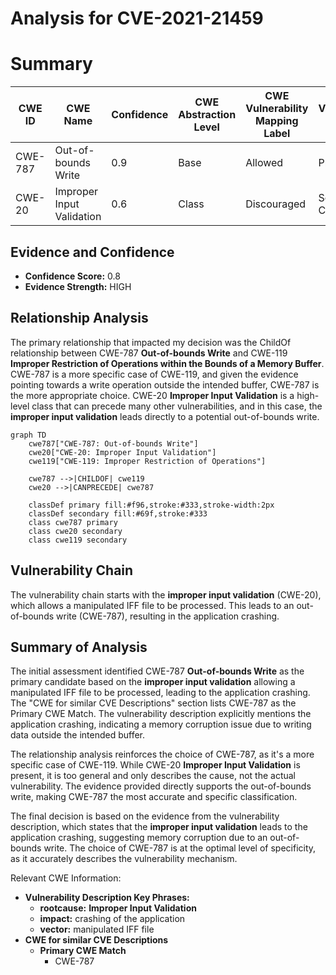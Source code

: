 # Analysis for CVE-2021-21459

# Summary
| CWE ID | CWE Name | Confidence | CWE Abstraction Level | CWE Vulnerability Mapping Label | CWE-Vulnerability Mapping Notes |
|---|---|---|---|---|---|
| CWE-787 | Out-of-bounds Write | 0.9 | Base | Allowed | Primary CWE |
| CWE-20 | Improper Input Validation | 0.6 | Class | Discouraged | Secondary Candidate |

## Evidence and Confidence

*   **Confidence Score:** 0.8
*   **Evidence Strength:** HIGH

## Relationship Analysis
The primary relationship that impacted my decision was the ChildOf relationship between CWE-787 **Out-of-bounds Write** and CWE-119 **Improper Restriction of Operations within the Bounds of a Memory Buffer**. CWE-787 is a more specific case of CWE-119, and given the evidence pointing towards a write operation outside the intended buffer, CWE-787 is the more appropriate choice. CWE-20 **Improper Input Validation** is a high-level class that can precede many other vulnerabilities, and in this case, the **improper input validation** leads directly to a potential out-of-bounds write.

```mermaid
graph TD
    cwe787["CWE-787: Out-of-bounds Write"]
    cwe20["CWE-20: Improper Input Validation"]
    cwe119["CWE-119: Improper Restriction of Operations"]

    cwe787 -->|CHILDOF| cwe119
    cwe20 -->|CANPRECEDE| cwe787

    classDef primary fill:#f96,stroke:#333,stroke-width:2px
    classDef secondary fill:#69f,stroke:#333
    class cwe787 primary
    class cwe20 secondary
    class cwe119 secondary
```

## Vulnerability Chain
The vulnerability chain starts with the **improper input validation** (CWE-20), which allows a manipulated IFF file to be processed. This leads to an out-of-bounds write (CWE-787), resulting in the application crashing.

## Summary of Analysis
The initial assessment identified CWE-787 **Out-of-bounds Write** as the primary candidate based on the **improper input validation** allowing a manipulated IFF file to be processed, leading to the application crashing. The "CWE for similar CVE Descriptions" section lists CWE-787 as the Primary CWE Match. The vulnerability description explicitly mentions the application crashing, indicating a memory corruption issue due to writing data outside the intended buffer.

The relationship analysis reinforces the choice of CWE-787, as it's a more specific case of CWE-119. While CWE-20 **Improper Input Validation** is present, it is too general and only describes the cause, not the actual vulnerability. The evidence provided directly supports the out-of-bounds write, making CWE-787 the most accurate and specific classification.

The final decision is based on the evidence from the vulnerability description, which states that the **improper input validation** leads to the application crashing, suggesting memory corruption due to an out-of-bounds write. The choice of CWE-787 is at the optimal level of specificity, as it accurately describes the vulnerability mechanism.

Relevant CWE Information:
- **Vulnerability Description Key Phrases:**
  - **rootcause:** **Improper Input Validation**
  - **impact:** crashing of the application
  - **vector:** manipulated IFF file
- **CWE for similar CVE Descriptions**
  - **Primary CWE Match**
    - CWE-787